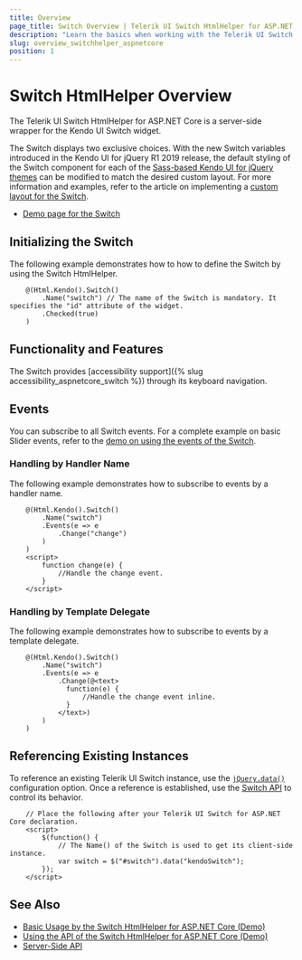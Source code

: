 ```yaml
---
title: Overview
page_title: Switch Overview | Telerik UI Switch HtmlHelper for ASP.NET Core
description: "Learn the basics when working with the Telerik UI Switch for ASP.NET Core (MVC 6 or ASP.NET Core MVC)."
slug: overview_switchhelper_aspnetcore
position: 1
---
```


# Switch HtmlHelper Overview

The Telerik UI Switch HtmlHelper for ASP.NET Core is a server-side wrapper for the Kendo UI Switch widget.

The Switch displays two exclusive choices. With the new Switch variables introduced in the Kendo UI for jQuery R1 2019 release, the default styling of the Switch component for each of the [Sass-based Kendo UI for jQuery themes](https://docs.telerik.com/kendo-ui/styles-and-layout/sass-themes) can be modified to match the desired custom layout. For more information and examples, refer to the article on implementing a [custom layout for the Switch](https://github.com/telerik/kendo-themes/wiki/Change-the-Switch-Layout).

* [Demo page for the Switch](https://demos.telerik.com/aspnet-core/switch/index)

## Initializing the Switch

The following example demonstrates how to how to define the Switch by using the Switch HtmlHelper.

```
    @(Html.Kendo().Switch()
        .Name("switch") // The name of the Switch is mandatory. It specifies the "id" attribute of the widget.
        .Checked(true)
    )
```

## Functionality and Features

The Switch provides [accessibility support]({% slug accessibility_aspnetcore_switch %}) through its keyboard navigation.

## Events

You can subscribe to all Switch events. For a complete example on basic Slider events, refer to the [demo on using the events of the Switch](https://demos.telerik.com/aspnet-core/switch/events).

### Handling by Handler Name

The following example demonstrates how to subscribe to events by a handler name.

```
    @(Html.Kendo().Switch()
        .Name("switch")
        .Events(e => e
            .Change("change")
        )
    )
    <script>
        function change(e) {
            //Handle the change event.
        }
    </script>
```

### Handling by Template Delegate

The following example demonstrates how to subscribe to events by a template delegate.

```
    @(Html.Kendo().Switch()
        .Name("switch")
        .Events(e => e
            .Change(@<text>
              function(e) {
                  //Handle the change event inline.
              }
            </text>)
        )
    )
```

## Referencing Existing Instances

To reference an existing Telerik UI Switch instance, use the [`jQuery.data()`](https://api.jquery.com/jQuery.data/) configuration option. Once a reference is established, use the [Switch API](/api/switch) to control its behavior.

```
    // Place the following after your Telerik UI Switch for ASP.NET Core declaration.
    <script>
        $(function() {
            // The Name() of the Switch is used to get its client-side instance.
            var switch = $("#switch").data("kendoSwitch");
        });
    </script>
```

## See Also

* [Basic Usage by the Switch HtmlHelper for ASP.NET Core (Demo)](https://demos.telerik.com/aspnet-core/switch)
* [Using the API of the Switch HtmlHelper for ASP.NET Core (Demo)](https://demos.telerik.com/aspnet-core/switch/api)
* [Server-Side API](/api/switch)
